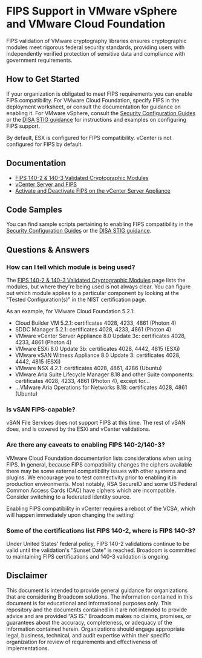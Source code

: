 # FIPS Support in VMware vSphere and VMware Cloud Foundation

FIPS validation of VMware cryptography libraries ensures cryptographic modules meet rigorous federal security standards, providing users with independently verified protection of sensitive data and compliance with government requirements. 

## How to Get Started

If your organization is obligated to meet FIPS requirements you can enable FIPS compatibility. For VMware Cloud Foundation, specify FIPS in the deployment worksheet, or consult the documentation for guidance on enabling it. For VMware vSphere, consult the [Security Configuration Guides](https://github.com/vmware/vcf-security-and-compliance-guidelines/tree/main/security-configuration-hardening-guide) or the [DISA STIG guidance](https://github.com/vmware/dod-compliance-and-automation/tree/master) for instructions and examples on configuring FIPS support.

By default, ESX is configured for FIPS compatibility. vCenter is not configured for FIPS by default.

## Documentation

- [FIPS 140-2 & 140-3 Validated Cryptographic Modules](https://www.vmware.com/solutions/security/certifications/fips)
- [vCenter Server and FIPS](https://techdocs.broadcom.com/us/en/vmware-cis/vsphere/vsphere/8-0/vsphere-security-8-0/understanding-vsphere-hardening-and-compliance/vcenter-server-and-fips.html)
- [Activate and Deactivate FIPS on the vCenter Server Appliance](https://techdocs.broadcom.com/us/en/vmware-cis/vsphere/vsphere/8-0/vsphere-security-8-0/understanding-vsphere-hardening-and-compliance/vcenter-server-and-fips/enable-and-disable-fips-on-the-vcenter-server-appliance.html)

## Code Samples

You can find sample scripts pertaining to enabling FIPS compatibility in the [Security Configuration Guides](https://github.com/vmware/vcf-security-and-compliance-guidelines/tree/main/security-configuration-hardening-guide) or the [DISA STIG guidance](https://github.com/vmware/dod-compliance-and-automation/tree/master).

## Questions & Answers

### How can I tell which module is being used?

The [FIPS 140-2 & 140-3 Validated Cryptographic Modules](https://www.vmware.com/solutions/security/certifications/fips) page lists the modules, but where they're being used is not always clear. You can figure out which module applies to a particular component by looking at the "Tested Configuration(s)" in the NIST certification page.

As an example, for VMware Cloud Foundation 5.2.1:

- Cloud Builder VM 5.2.1: certificates 4028, 4233, 4861 (Photon 4)
- SDDC Manager 5.2.1: certificates 4028, 4233, 4861 (Photon 4)
- VMware vCenter Server Appliance 8.0 Update 3c: certificates 4028, 4233, 4861 (Photon 4)
- VMware ESXi 8.0 Update 3b: certificates 4028, 4442, 4815 (ESXi)
- VMware vSAN Witness Appliance 8.0 Update 3: certificates 4028, 4442, 4815 (ESXi)
- VMware NSX 4.2.1: certificates 4028, 4861, 4286 (Ubuntu)
- VMware Aria Suite Lifecycle Manager 8.18 and other Suite components: certificates 4028, 4233, 4861 (Photon 4), except for...
- ...VMware Aria Operations for Networks 8.18: certificates 4028, 4861 (Ubuntu)

### Is vSAN FIPS-capable?

vSAN File Services does not support FIPS at this time. The rest of vSAN does, and is covered by the ESXi and vCenter validations.

### Are there any caveats to enabling FIPS 140-2/140-3?

VMware Cloud Foundation documentation lists considerations when using FIPS. In general, because FIPS compatibility changes the ciphers available there may be some external compatibility issues with other systems and plugins. We encourage you to test connectivity prior to enabling it in production environments. Most notably, RSA SecureID and some US Federal Common Access Cards (CAC) have ciphers which are incompatible. Consider switching to a federated identity source.

Enabling FIPS compatibility in vCenter requires a reboot of the VCSA, which will happen immediately upon changing the setting!

### Some of the certifications list FIPS 140-2, where is FIPS 140-3?

Under United States' federal policy, FIPS 140-2 validations continue to be valid until the validation's "Sunset Date" is reached. Broadcom is committed to maintaining FIPS certifications and 140-3 validation is ongoing.

## Disclaimer

This document is intended to provide general guidance for organizations that are considering Broadcom solutions. The information contained in this document is for educational and informational purposes only. This  repository and the documents contained in it are not intended to provide advice and are provided “AS IS.” Broadcom makes no claims, promises, or guarantees about the accuracy, completeness, or adequacy of the information contained herein. Organizations should engage appropriate legal, business, technical, and audit expertise within their specific organization for review of requirements and effectiveness of implementations.